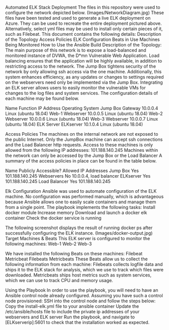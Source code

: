 Automated ELK Stack Deployment
The files in this repository were used to configure the network depicted below.
(Images/NetworkDiagram.jpg)
These files have been tested and used to generate a live ELK deployment on Azure. They can be used to recreate the entire deployment pictured above. Alternatively, select yml files may be used to install only certain pieces of it, such as Filebeat.
This document contains the following details:
Description of the Topology
Access Policies
ELK Configuration
Beats in Use
Machines Being Monitored
How to Use the Ansible Build
Description of the Topology:
The main purpose of this network is to expose a load-balanced and monitored instance of DVWA, the D*mn Vulnerable Web Application.
Load balancing ensures that the application will be highly available, in addition to restricting access to the network.
The Jump Box tightens security of the network by only allowing ssh access via the one machine. Additionally, this system enhances efficiency, as any updates or changes to settings required on the webservers need only be implemented via the Jump Box.
Integrating an ELK server allows users to easily monitor the vulnerable VMs for changes to the log files and system services.
The configuration details of each machine may be found below.
 
 
Name
Function
IP Address
Operating System
Jump Box 
Gateway
10.0.0.4
Linux (ubuntu 18.04)
Web-1
Webserver
10.0.0.5
Linux (ubuntu 18.04)
Web-2
Webserver
10.0.0.6
Linux (ubuntu 18.04)
Web-3
Webserver
10.0.0.7
Linux (ubuntu 18.04)
ELK Server
ELKserver
10.1.0.4
Linux (ubuntu 18.04)

 
 Access Policies 
The machines on the internal network are not exposed to the public Internet.
Only the JumpBox machine can accept ssh connections and the Load Balancer http requests. Access to these machines is only allowed from the following IP addresses: 101.188.140.245
Machines within the network can only be accessed by the Jump Box or the Load Balancer
A summary of the access policies in place can be found in the table below.
 
Name
Publicly Accessible?
Allowed IP Addresses
Jump Box
Yes
101.188.140.245
Webservers
No
10.0.0.4, load balancer
ELKserver
Yes
101.188.140.245
Load Balancer
Yes
101.188.140.245

 
 
 
Elk Configuration 
Ansible was used to automate configuration of the ELK machine. No configuration was performed manually, which is advantageous because Ansible allows one to easily scale containers and manage them from a single point.
The playbook implements the following tasks:
Install docker module 
Increase memory 
Download and launch a docker elk container 
Check the docker service is running 
 
The following screenshot displays the result of running docker ps after successfully configuring the ELK instance.
(Images/docker-output.jpg)
Target Machines & Beats 
This ELK server is configured to monitor the following machines:
Web-1 
Web-2 
Web-3 
 
We have installed the following Beats on these machines:
Filebeat
Metricbeat
Filebeats Metricbeats These Beats allow us to collect the following information from each machine:
Filebeats collects logfile data and ships it to the ELK stack for analysis, which we use to track which files were downloaded. Metricbeats ships host metrics such as system services, which we can use to track CPU and memory usage.
 
Using the Playbook
 In order to use the playbook, you will need to have an Ansible control node already configured. Assuming you have such a control node provisioned:
SSH into the control node and follow the steps below:
Copy the install-elk.yml file to your ansible container
 Update the /etc/ansible/hosts file to include the private ip addresses of your webservers and ELK server 
Run the playbook, and navigate to [ELKserverip]:5601 to check that the installation worked as expected.
